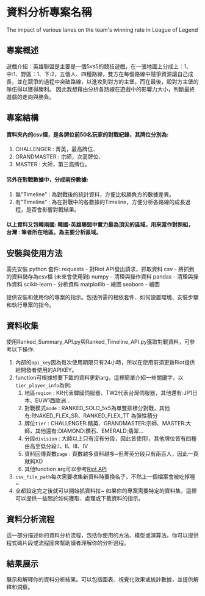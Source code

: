 # 資料分析專案名稱
The impact of various lanes on the team's winning rate in League of Legend


## 專案概述
遊戲介紹：英雄聯盟是主要是一個5vs5的競技遊戲，在一張地圖上分成上：1、中:1、野區：1、下:2，五個人、四種路線，雙方在每個路線中競爭資源讓自己成長，並在競爭的過程中突破路線，以進攻到對方的主堡，而在最後，毀對方主堡的隊伍得以獲得勝利。
因此我想藉由分析各路線在遊戲中的影響力大小，判斷最終遊戲的走向與勝負。

## 專案結構
#### 資料夾內的csv檔，是各牌位前50名玩家的對戰紀錄，其牌位分別為:
1. CHALLENGER : 菁英，最高牌位、 
2. GRANDMASTER : 宗師，次高牌位、 
3. MASTER : 大師，第三高牌位。
#### 另外在對戰數據中，分成兩份數據:
1. 無"Timeline" : 為對戰後的統計資料，方便比較勝負方的數據差異。
2. 有"Timeline" : 為在對戰中的各數據的Timeline，方便分析各路線的成長過程，是否會影響對戰結果。
#### 以上資料又包韓兩國: 韓國-英雄聯盟中實力最為頂尖的區域，用來當作對照組，台灣 : 筆者所在地區，為主要分析區域。

## 安裝與使用方法
需先安裝 python 套件:
requests - 對Riot API發出請求，抓取資料
csv - 將抓到的資料儲存為csv檔
(未來會使用到)
numpy - 清理與操作資料
pandas - 清理與操作資料
scikit-learn - 分析資料
matplotlib - 繪圖
seaborn - 繪圖

提供安裝和使用你的專案的指示。包括所需的相依套件、如何設置環境、安裝步驟和執行專案的指令。

## 資料收集
使用Ranked_Summary_API.py與Ranked_Timeline_API.py獲取對戰資料，可參考以下操作:
1. 內部的`api_key`因為每次使用期限只有24小時，所以在使用前須更新Riot提供給開發者使用的APIKEY。
2. function可根據想要下載的資料更新arg，這裡簡單介紹一些關鍵字，以`tier_player_info`為例:
    1. 地區`region` : KR代表韓國伺服器、TW2代表台灣伺服器，其他還有:JP1日本、EUW1西歐洲...
    2. 對戰模式`mode` : RANKED_SOLO_5x5為單雙排積分對戰，其他有:RNAKED_FLEX_SR、RANKED_FLEX_TT 為彈性積分
    3. 牌位`tier` : CHALLENGER:精英、GRANDMASTER:宗師、MASTER:大師，其他還有:DIAMOND:鑽石、EMERALD:翡翠...
    4. 分段`division` : 大師以上只有沒有分段，因此皆使用I，其他牌位皆有四種由高至低分段:I、II、III、IV
    5. 資料回傳頁數`page` : 頁數越多資料越多~但菁英分段只有兩百人，因此一頁就夠XD
    6. 其他function arg可以參考[Riot API](https://developer.riotgames.com/apis)
3. `csv_file_path`每次需要收集新資料時要換名子，不然上一個檔案會被吃掉喔~
4. 全都設定完之後就可以開始抓資料拉~
如果你的專案需要特定的資料集，這裡可以提供一些關於如何獲取、處理或下載資料的指示。

## 資料分析流程

這一部分描述你的資料分析流程，包括你使用的方法、模型或演算法。你可以提供程式碼片段或流程圖來幫助讀者理解你的分析過程。

## 結果展示

展示和解釋你的資料分析結果。可以包括圖表、視覺化效果或統計數據，並提供解釋和洞察。

